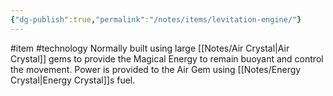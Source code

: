 ```yaml
---
{"dg-publish":true,"permalink":"/notes/items/levitation-engine/"}
---
```


#item #technology 
Normally built using large [[Notes/Air Crystal\|Air Crystal]] gems to provide the Magical Energy to remain buoyant and control the movement. Power is provided to the Air Gem using [[Notes/Energy Crystal\|Energy Crystal]]s fuel.
